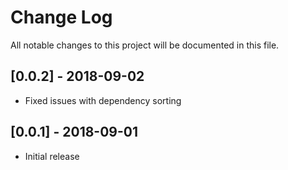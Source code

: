 # Change Log
All notable changes to this project will be documented in this file.

## [0.0.2] - 2018-09-02

- Fixed issues with dependency sorting

## [0.0.1] - 2018-09-01

- Initial release



